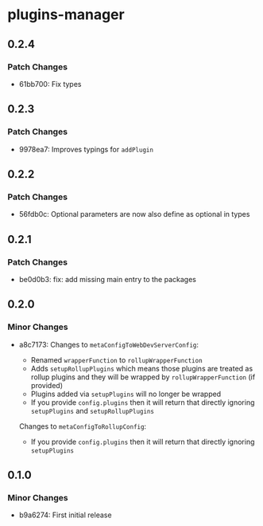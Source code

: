 # plugins-manager

## 0.2.4

### Patch Changes

- 61bb700: Fix types

## 0.2.3

### Patch Changes

- 9978ea7: Improves typings for `addPlugin`

## 0.2.2

### Patch Changes

- 56fdb0c: Optional parameters are now also define as optional in types

## 0.2.1

### Patch Changes

- be0d0b3: fix: add missing main entry to the packages

## 0.2.0

### Minor Changes

- a8c7173: Changes to `metaConfigToWebDevServerConfig`:

  - Renamed `wrapperFunction` to `rollupWrapperFunction`
  - Adds `setupRollupPlugins` which means those plugins are treated as rollup plugins and they will be wrapped by `rollupWrapperFunction` (if provided)
  - Plugins added via `setupPlugins` will no longer be wrapped
  - If you provide `config.plugins` then it will return that directly ignoring `setupPlugins` and `setupRollupPlugins`

  Changes to `metaConfigToRollupConfig`:

  - If you provide `config.plugins` then it will return that directly ignoring `setupPlugins`

## 0.1.0

### Minor Changes

- b9a6274: First initial release
